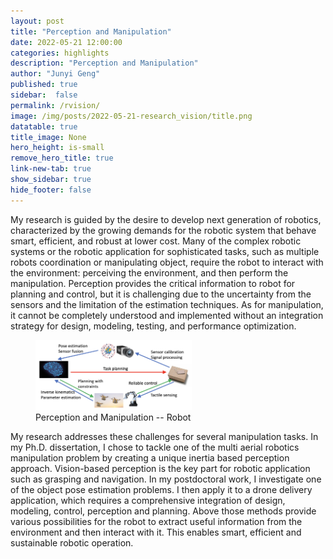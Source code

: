 ```yaml
---
layout: post
title: "Perception and Manipulation"
date: 2022-05-21 12:00:00
categories: highlights
description: "Perception and Manipulation"
author: "Junyi Geng"
published: true
sidebar:  false
permalink: /rvision/
image: /img/posts/2022-05-21-research_vision/title.png
datatable: true
title_image: None
hero_height: is-small
remove_hero_title: true
link-new-tab: true
show_sidebar: true
hide_footer: false
---
```




My research is guided by the desire to develop next generation of robotics, characterized by the growing demands for the robotic system that behave smart, efficient, and robust at lower cost. Many of the complex robotic systems or the robotic application for sophisticated tasks, such as multiple robots
coordination or manipulating object, require the robot to interact with the environment: perceiving the environment, and then perform the manipulation. Perception provides the critical information to robot for planning and control, but it is challenging due to the uncertainty from the sensors and the limitation of the estimation techniques. As for manipulation, it cannot be completely understood and implemented without an integration strategy for design, modeling, testing, and performance optimization.


<figure>
 <img src="/img/posts/2022-05-21-research_vision/scope.png" style="width:59%" />
 <figcaption>
       Perception and Manipulation -- Robot
 </figcaption>
</figure>


My research addresses these challenges for several manipulation tasks. In my Ph.D. dissertation, I chose to tackle one of the multi aerial robotics manipulation problem by creating a unique inertia based perception approach. Vision-based perception is the key part for robotic application such as grasping and navigation. In my postdoctoral work, I investigate one of the object pose estimation problems. I then apply it to a drone delivery application, which requires a comprehensive integration of design, modeling, control, perception and planning. Above those methods provide various possibilities for the robot to extract useful information from the environment and then interact with it. This enables smart, efficient and sustainable robotic operation.

